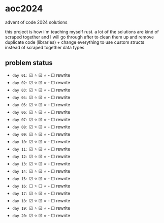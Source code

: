 # aoc2024
advent of code 2024 solutions

this project is how i'm teaching myself rust. a lot of the solutions are kind of scraped together and I will go through after to clean them up and remove duplicate code (libraries) + change everything to use custom structs instead of scraped together data types.

## problem status

- `day 01:` &#x2611; ⭐ &#x2611; ⭐ - &#x2610; rewrite
- `day 02:` &#x2611; ⭐ &#x2611; ⭐ - &#x2610; rewrite
- `day 03:` &#x2611; ⭐ &#x2611; ⭐ - &#x2610; rewrite
- `day 04:` &#x2611; ⭐ &#x2611; ⭐ - &#x2610; rewrite
- `day 05:` &#x2611; ⭐ &#x2611; ⭐ - &#x2610; rewrite
- `day 06:` &#x2611; ⭐ &#x2611; ⭐ - &#x2610; rewrite
- `day 07:` &#x2611; ⭐ &#x2611; ⭐ - &#x2610; rewrite
- `day 08:` &#x2611; ⭐ &#x2611; ⭐ - &#x2610; rewrite
- `day 09:` &#x2611; ⭐ &#x2611; ⭐ - &#x2610; rewrite
- `day 10:` &#x2611; ⭐ &#x2611; ⭐ - &#x2610; rewrite
- `day 11:` &#x2611; ⭐ &#x2611; ⭐ - &#x2610; rewrite
- `day 12:` &#x2611; ⭐ &#x2611; ⭐ - &#x2610; rewrite
- `day 13:` &#x2611; ⭐ &#x2611; ⭐ - &#x2610; rewrite
- `day 14:` &#x2611; ⭐ &#x2611; ⭐ - &#x2610; rewrite
- `day 15:` &#x2611; ⭐ &#x2611; ⭐ - &#x2610; rewrite
- `day 16:` &#x2610; ⭐ &#x2610; ⭐ - &#x2610; rewrite
- `day 17:` &#x2611; ⭐ &#x2611; ⭐ - &#x2610; rewrite
- `day 18:` &#x2611; ⭐ &#x2611; ⭐ - &#x2610; rewrite
- `day 19:` &#x2611; ⭐ &#x2611; ⭐ - &#x2610; rewrite
- `day 20:` &#x2611; ⭐ &#x2611; ⭐ - &#x2610; rewrite

